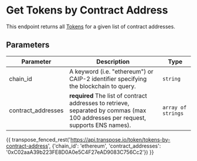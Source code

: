 # Get Tokens by Contract Address

This endpoint returns all [Tokens](../models/token_model.md) for a given list of contract addresses.

## Parameters
| Parameter     | Description                                                                          | Type     | 
|---------------|--------------------------------------------------------------------------------------|----------|
| chain_id      | A keyword (i.e. "ethereum") or CAIP-2 identifier specifying the blockchain to query. | `string` | 
| contract_addresses | **required** The list of contract addresses to retrieve, separated by commas (max 100 addresses per request, supports ENS names).   | `array of strings` | 

{{ transpose_fenced_rest('https://api.transpose.io/token/tokens-by-contract-address', {'chain_id': 'ethereum', 'contract_addresses': '0xC02aaA39b223FE8D0A0e5C4F27eAD9083C756Cc2'}) }}